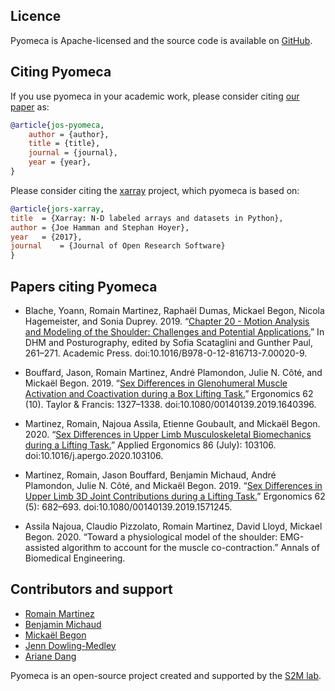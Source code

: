 ## Licence

Pyomeca is Apache-licensed and the source code is available on [GitHub](https://github.com/pyomeca/pyomeca).

## Citing Pyomeca

If you use pyomeca in your academic work, please consider citing [our paper]() as:

```bibtex
@article{jos-pyomeca,
    author = {author},
    title = {title},
    journal = {journal},
    year = {year},
}
```

Please consider citing the [xarray](https://openresearchsoftware.metajnl.com/articles/10.5334/jors.148/) project, which pyomeca is based on:

```bibtex
@article{jors-xarray,
title  = {Xarray: N-D labeled arrays and datasets in Python},
author = {Joe Hamman and Stephan Hoyer},
year   = {2017},
journal    = {Journal of Open Research Software}
}
```

## Papers citing Pyomeca

- Blache, Yoann, Romain Martinez, Raphaël Dumas, Mickael Begon, Nicola Hagemeister, and Sonia Duprey. 2019. “[Chapter 20 - Motion Analysis and Modeling of the Shoulder: Challenges and Potential Applications.](https://www.sciencedirect.com/science/article/pii/B9780128167137000209)” In DHM and Posturography, edited by Sofia Scataglini and Gunther Paul, 261–271. Academic Press. doi:10.1016/B978-0-12-816713-7.00020-9.

- Bouffard, Jason, Romain Martinez, André Plamondon, Julie N. Côté, and Mickaël Begon. 2019. “[Sex Differences in Glenohumeral Muscle Activation and Coactivation during a Box Lifting Task.](https://www.tandfonline.com/doi/abs/10.1080/00140139.2019.1640396)” Ergonomics 62 (10). Taylor & Francis: 1327–1338. doi:10.1080/00140139.2019.1640396.

- Martinez, Romain, Najoua Assila, Etienne Goubault, and Mickaël Begon. 2020. “[Sex Differences in Upper Limb Musculoskeletal Biomechanics during a Lifting Task.](https://www.sciencedirect.com/science/article/abs/pii/S0003687020300673)” Applied Ergonomics 86 (July): 103106. doi:10.1016/j.apergo.2020.103106.

- Martinez, Romain, Jason Bouffard, Benjamin Michaud, André Plamondon, Julie N. Côté, and Mickaël Begon. 2019. “[Sex Differences in Upper Limb 3D Joint Contributions during a Lifting Task.](https://www.tandfonline.com/doi/abs/10.1080/00140139.2019.1571245)” Ergonomics 62 (5): 682–693. doi:10.1080/00140139.2019.1571245.

- Assila Najoua, Claudio Pizzolato, Romain Martinez, David Lloyd, Mickael Begon. 2020. “Toward a physiological model of the shoulder: EMG-assisted algorithm to account for the muscle co-contraction.” Annals of Biomedical Engineering.

## Contributors and support

- [Romain Martinez](https://github.com/romainmartinez)
- [Benjamin Michaud](https://github.com/pariterre)
- [Mickaël Begon](https://github.com/mickaelbegon)
- [Jenn Dowling-Medley](https://github.com/jdowlingmedley)
- [Ariane Dang](https://github.com/Dangzilla)

Pyomeca is an open-source project created and supported by the [S2M lab](https://www.facebook.com/s2mlab/).
